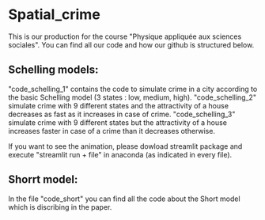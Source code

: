 # Spatial_crime

This is our production for the course "Physique appliquée aux sciences sociales". You can find all our code and how our github is structured below.

## Schelling models:
"code_schelling_1" contains the code to simulate crime in a city according to the basic Schelling model (3 states : low, medium, high).
"code_schelling_2" simulate crime with 9 different states and the attractivity of a house decreases as fast as it increases in case of crime.
"code_schelling_3" simulate crime with 9 different states but the attractivity of a house increases faster in case of a crime than it decreases otherwise.

If you want to see the animation, please dowload streamlit package and execute "streamlit run + file" in anaconda (as indicated in every file).

## Shorrt model:
In the file "code_short" you can find all the code about the Short model which is discribing in the paper.
